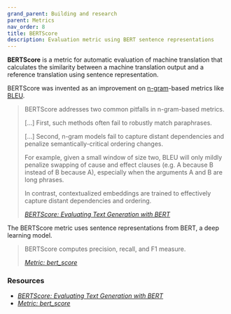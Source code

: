 ```yaml
---
grand_parent: Building and research
parent: Metrics
nav_order: 8
title: BERTScore
description: Evaluation metric using BERT sentence representations
---
```


**BERTScore** is a metric for automatic evaluation of machine translation that calculates the similarity between a machine translation output and a reference translation using sentence representation.

BERTScore was invented as an improvement on [n-gram](/n-gram)-based metrics like [BLEU](/bleu).

> BERTScore addresses two common pitfalls in n-gram-based metrics.
>
> [...] First, such methods often fail to robustly match paraphrases.
>
> [...] Second, n-gram models fail to capture distant dependencies and penalize semantically-critical ordering changes.
>
> For example, given a small window of size two, BLEU will only mildly penalize swapping of cause and effect clauses (e.g. A because B instead of B because A), especially when the arguments A and B are long phrases.
>
> In contrast, contextualized embeddings are trained to effectively capture distant dependencies and ordering.
>
> [*BERTScore: Evaluating Text Generation with BERT*](#resources)

The BERTScore metric uses sentence representations from BERT, a deep learning model.

> BERTScore computes precision, recall, and F1 measure.
>
> [*Metric: bert_score*](#resources)

### Resources

- [*BERTScore: Evaluating Text Generation with BERT*](https://arxiv.org/pdf/1904.09675.pdf)
- [*Metric: bert_score*](https://huggingface.co/spaces/evaluate-metric/bertscore)
